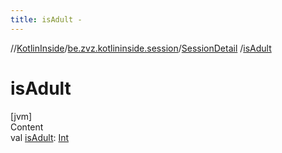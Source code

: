 ```yaml
---
title: isAdult -
---
```

//[KotlinInside](../../index.md)/[be.zvz.kotlininside.session](../index.md)/[SessionDetail](index.md)
/[isAdult](is-adult.md)

# isAdult

[jvm]  
Content  
val [isAdult](is-adult.md): [Int](https://kotlinlang.org/api/latest/jvm/stdlib/kotlin/-int/index.html)  



